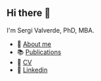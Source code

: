 ## Hi there :wave:

I'm Sergi Valverde, PhD, MBA.

- :raising_hand: [About me](about_me.md)
- :books: [Publications](publications.md)
- :pushpin: [CV](cv.md)
- :blue_book: [Linkedin](https://www.linkedin.com/in/sergi-valverde-772940114/)

